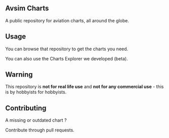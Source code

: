 ## Avsim Charts

A public repository for aviation charts, all around the globe.

## Usage

You can browse that repository to get the charts you need.

You can also use the Charts Explorer we developed (beta).

## Warning

This repository is **not for real life use** and **not for any commercial use** - this is by hobbyists for hobbyists.

## Contributing

A missing or outdated chart ?

Contribute through pull requests.
